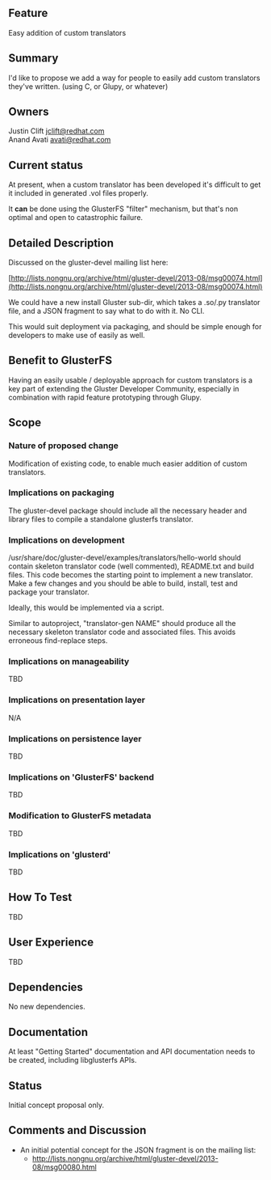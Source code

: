 Feature
-------

Easy addition of custom translators

Summary
-------

I'd like to propose we add a way for people to easily add custom
translators they've written. (using C, or Glupy, or whatever)

Owners
------

Justin Clift <jclift@redhat.com>  
Anand Avati <avati@redhat.com>

Current status
--------------

At present, when a custom translator has been developed it's difficult
to get it included in generated .vol files properly.

It **can** be done using the GlusterFS "filter" mechanism, but that's
non optimal and open to catastrophic failure.

Detailed Description
--------------------

Discussed on the gluster-devel mailing list here:

[http://lists.nongnu.org/archive/html/gluster-devel/2013-08/msg00074.html](http://lists.nongnu.org/archive/html/gluster-devel/2013-08/msg00074.html)

We could have a new install Gluster sub-dir, which takes a .so/.py
translator file, and a JSON fragment to say what to do with it. No CLI.

This would suit deployment via packaging, and should be simple enough
for developers to make use of easily as well.

Benefit to GlusterFS
--------------------

Having an easily usable / deployable approach for custom translators is
a key part of extending the Gluster Developer Community, especially in
combination with rapid feature prototyping through Glupy.

Scope
-----

### Nature of proposed change

Modification of existing code, to enable much easier addition of custom
translators.

### Implications on packaging

The gluster-devel package should include all the necessary header and
library files to compile a standalone glusterfs translator.

### Implications on development

/usr/share/doc/gluster-devel/examples/translators/hello-world should
contain skeleton translator code (well commented), README.txt and build
files. This code becomes the starting point to implement a new
translator. Make a few changes and you should be able to build, install,
test and package your translator.

Ideally, this would be implemented via a script.

Similar to autoproject, "translator-gen NAME" should produce all the
necessary skeleton translator code and associated files. This avoids
erroneous find-replace steps.

### Implications on manageability

TBD

### Implications on presentation layer

N/A

### Implications on persistence layer

TBD

### Implications on 'GlusterFS' backend

TBD

### Modification to GlusterFS metadata

TBD

### Implications on 'glusterd'

TBD

How To Test
-----------

TBD

User Experience
---------------

TBD

Dependencies
------------

No new dependencies.

Documentation
-------------

At least "Getting Started" documentation and API documentation needs to
be created, including libglusterfs APIs.

Status
------

Initial concept proposal only.

Comments and Discussion
-----------------------

-   An initial potential concept for the JSON fragment is on the mailing
    list:
    -   <http://lists.nongnu.org/archive/html/gluster-devel/2013-08/msg00080.html>
